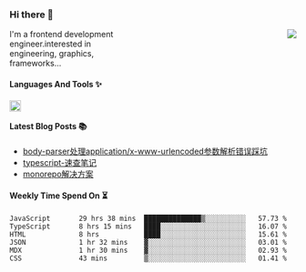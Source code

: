 <!--
**zhaohuanyuu/zhaohuanyuu** is a ✨ _special_ ✨ repository because its `README.md` (this file) appears on your GitHub profile.
-->

### Hi there 👋

<picture>
  <source media="(prefers-color-scheme: dark)" srcset="https://github-readme-stats.vercel.app/api?username=zhaohuanyuu&count_private=true&show_icons=true&theme=city_lights&hide_title=true">
  <img align="right" src="https://github-readme-stats.vercel.app/api?username=zhaohuanyuu&count_private=true&show_icons=true&hide_title=true">
</picture>

<p align="left" style="width:40%">I'm a frontend development engineer.interested in engineering, graphics, frameworks...</p>

#### Languages And Tools ✨

<img align="left" height="20" src="https://skillicons.dev/icons?i=js,ts,nodejs,react,vue,gatsby,materialui,graphql,nestjs,electron,flutter" />

</br>

#### Latest Blog Posts 📚
<!-- BLOG-POST-LIST:START -->
- [body-parser处理application/x-www-urlencoded参数解析错误踩坑](https://zhy.gatsbyjs.io/blog/body-parser)
- [typescript-速查笔记](https://zhy.gatsbyjs.io/blog/ts-note)
- [monorepo解决方案](https://zhy.gatsbyjs.io/blog/monorepos)
<!-- BLOG-POST-LIST:END -->

#### Weekly Time Spend On ⏳
<!--START_SECTION:waka-->

```text
JavaScript       29 hrs 38 mins  ██████████████▒░░░░░░░░░░   57.73 %
TypeScript       8 hrs 15 mins   ████░░░░░░░░░░░░░░░░░░░░░   16.07 %
HTML             8 hrs           ████░░░░░░░░░░░░░░░░░░░░░   15.61 %
JSON             1 hr 32 mins    ▓░░░░░░░░░░░░░░░░░░░░░░░░   03.01 %
MDX              1 hr 30 mins    ▓░░░░░░░░░░░░░░░░░░░░░░░░   02.93 %
CSS              43 mins         ▒░░░░░░░░░░░░░░░░░░░░░░░░   01.41 %
```

<!--END_SECTION:waka-->
